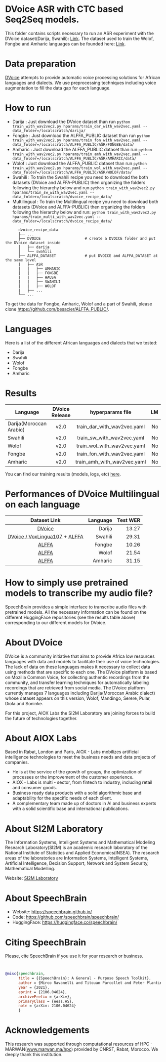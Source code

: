 # DVoice ASR with CTC based Seq2Seq models.
This folder contains scripts necessary to run an ASR experiment with the DVoice dataset(Darija, Swahili): [Link](https://zenodo.org/record/6342622). The dataset used to train the Wolof, Fongbe and Amharic languages can be founded here: [Link](https://github.com/besacier/ALFFA_PUBLIC).

# Data preparation
[DVoice](https://zenodo.org/record/5482551) attempts to provide automatic voice processing solutions for African languages and dialects. We use preprocessing techniques including voice augmentation to fill the data gap for each language.

# How to run
- Darija : Just download the DVoice dataset than run `python train_with_wav2vec2.py hparams/train_dar_with_wav2vec.yaml --data_folder=/localscratch/darija/`
- Fongbe : Just download the ALFFA_PUBLIC dataset than run `python train_with_wav2vec2.py hparams/train_fon_with_wav2vec.yaml --data_folder=/localscratch/ALFFA_PUBLIC/ASR/FONGBE/data/`
- Amharic : Just download the ALFFA_PUBLIC dataset than run `python train_with_wav2vec2.py hparams/train_amh_with_wav2vec.yaml --data_folder=/localscratch/ALFFA_PUBLIC/ASR/AMHARIC/data/`
- Wolof : Just download the ALFFA_PUBLIC dataset than run `python train_with_wav2vec2.py hparams/train_wol_with_wav2vec.yaml --data_folder=/localscratch/ALFFA_PUBLIC/ASR/WOLOF/data/`
- Swahili : To train the Swahili recipe you need to download the both datasets (DVoice and ALFFA-PUBLIC) then organizing the folders following the hierarchy below and run  `python train_with_wav2vec2.py hparams/train_sw_with_wav2vec.yaml --data_folder=/localscratch/dvoice_recipe_data/`
- Multilingual : To train the Multilingual recipe you need to download both datasets (DVoice and ALFFA-PUBLIC) then organizing the folders following the hierarchy below and run: `python train_with_wav2vec2.py hparams/train_multi_with_wav2vec.yaml --data_folder=/localscratch/dvoice_recipe_data/`

```
      dvoice_recipe_data
      ├── ...
      ├── DVOICE                    # create a DVOICE folder and put the DVoice dataset inside
      │   ├── darija
      │   └── swahili
      ├── ALFFA_DATASET             # put DVOICE and ALFFA_DATASET at the same level
      |   ├── ASR
      |   |   ├── AMHARIC
      |   |   ├── FONGBE
      |   |   ├── HAUSA
      |   |   ├── SWAHILI
      |   |   ├── WOLOF
      |   ├── ...
      └── ...
```

To get the data for Fongbe, Amharic, Wolof and a part of Swahili, please clone https://github.com/besacier/ALFFA_PUBLIC/.

# Languages
Here is a list of the different African languages and dialects that we tested:
- Darija
- Swahili
- Wolof
- Fongbe
- Amharic

# Results
| Language | DVoice Release | hyperparams file | LM | Val. CER | Val. WER | Test CER | Test WER | HuggingFace link |
| ------------- |:-------------:|:---------------------------:| -----:| -----:| -----:| -----:| -----:| :-----------:|
| Darija(Moroccan Arabic) | v2.0 | train_dar_with_wav2vec.yaml | No | 5.51 | 18.46 | 5.85 | 18.28 | [Link](https://huggingface.co/speechbrain/asr-wav2vec2-dvoice-darija)
| Swahili | v2.0 | train_sw_with_wav2vec.yaml | No | 8.83 | 22.78 | 9.46 | 23.16 | [Link](https://huggingface.co/speechbrain/asr-wav2vec2-dvoice-swahili)
| Wolof | v2.0 | train_wol_with_wav2vec.yaml | No | 4.81 | 16.25 | 4.83 | 16.05 | [Link](https://huggingface.co/speechbrain/asr-wav2vec2-dvoice-wolof)
| Fongbe | v2.0 | train_fon_with_wav2vec.yaml | No | 4.16 | 9.19 | 3.98 | 9.00 | [Link](https://huggingface.co/speechbrain/asr-wav2vec2-dvoice-fongbe)
| Amharic | v2.0 | train_amh_with_wav2vec.yaml | No | 6.71 | 25.50 | 6.57 | 24.92 | [Link](https://huggingface.co/speechbrain/asr-wav2vec2-dvoice-amharic) |

You can find our training results (models, logs, etc) [here](https://www.dropbox.com/sh/pyu40jq1ebv6hcc/AADQO_lAD-F9Q0vlVq8KoXHqa?dl=0).

# Performances of DVoice Multilingual on each language
| Dataset Link | Language | Test WER |
|:---------------------------:| -----:| -----:|
| [DVoice](https://zenodo.org/record/6342622) | Darija | 13.27 |
| [DVoice / VoxLingua107](https://zenodo.org/record/6342622) + [ALFFA](https://github.com/besacier/ALFFA_PUBLIC/tree/master/ASR/SWAHILI) | Swahili | 29.31
| [ALFFA](https://github.com/besacier/ALFFA_PUBLIC/tree/master/ASR/FONGBE) | Fongbe | 10.26
| [ALFFA](https://github.com/besacier/ALFFA_PUBLIC/tree/master/ASR/WOLOF) | Wolof | 21.54
| [ALFFA](https://github.com/besacier/ALFFA_PUBLIC/tree/master/ASR/AMHARIC) | Amharic | 31.15

# How to simply use pretrained models to transcribe my audio file?
SpeechBrain provides a simple interface to transcribe audio files with pretrained models. All the necessary information can be found on the different HuggingFace repositories (see the results table above) corresponding to our different models for DVoice.

# **About DVoice**
DVoice is a community initiative that aims to provide Africa low resources languages with data and models to facilitate their use of voice technologies. The lack of data on these languages makes it necessary to collect data using methods that are specific to each one. The DVoice platform is based on Mozilla Common Voice, for collecting authentic recordings from the community, and transfer learning techniques for automatically labeling recordings that are retrieved from social media. The DVoice platform currently manages 7 languages including Darija(Moroccan Arabic dialect) whose dataset appears on this version, Wolof, Mandingo, Serere, Pular, Diola and Soninke.

For this project, AIOX Labs the SI2M Laboratory are joining forces to build the future of technologies together.

# **About AIOX Labs**
Based in Rabat, London and Paris, AIOX - Labs mobilizes artificial intelligence technologies to meet the business needs and data projects of companies.

- He is at the service of the growth of groups, the optimization of processes or the improvement of the customer experience.
- AIOX - Labs is multi - sector, from fintech to industry, including retail and consumer goods.
- Business ready data products with a solid algorithmic base and adaptability for the specific needs of each client.
- A complementary team made up of doctors in AI and business experts with a solid scientific base and international publications.


# **About SI2M Laboratory**
The Information Systems, Intelligent Systems and Mathematical Modeling Research Laboratory(SI2M) is an academic research laboratory of the National Institute of Statistics and Applied Economics(INSEA). The research areas of the laboratories are Information Systems, Intelligent Systems, Artificial Intelligence, Decision Support, Network and System Security, Mathematical Modelling.

Website: [SI2M Laboratory](https://insea.ac.ma/index.php/pole-recherche/equipe-de-recherche/150-laboratoire-de-recherche-en-systemes-d-information-systemes-intelligents-et-modelisation-mathematique)


# **About SpeechBrain**
- Website: https://speechbrain.github.io/
- Code: https://github.com/speechbrain/speechbrain/
- HuggingFace: https://huggingface.co/speechbrain/


# **Citing SpeechBrain**
Please, cite SpeechBrain if you use it for your research or business.

```bibtex


@misc{speechbrain,
      title = {{SpeechBrain}: A General - Purpose Speech Toolkit},
      author = {Mirco Ravanelli and Titouan Parcollet and Peter Plantinga and Aku Rouhe and Samuele Cornell and Loren Lugosch and Cem Subakan and Nauman Dawalatabad and Abdelwahab Heba and Jianyuan Zhong and Ju - Chieh Chou and Sung - Lin Yeh and Szu - Wei Fu and Chien - Feng Liao and Elena Rastorgueva and François Grondin and William Aris and Hwidong Na and Yan Gao and Renato De Mori and Yoshua Bengio},
      year = {2021},
      eprint = {2106.04624},
      archivePrefix = {arXiv},
      primaryClass = {eess.AS},
      note = {arXiv: 2106.04624}
      }
```
# **Acknowledgements**
This research was supported through computational resources of HPC - MARWAN(www.marwan.ma/hpc) provided by CNRST, Rabat, Morocco. We deeply thank this institution.
